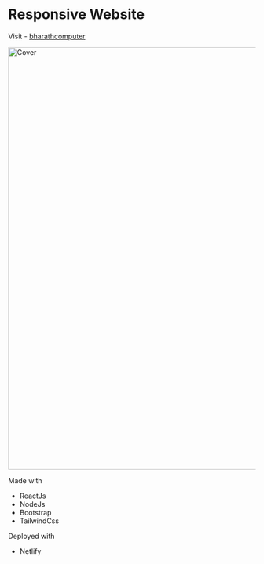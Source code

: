 # Responsive Website

Visit - [bharathcomputer](https://bharathcomputer.netlify.app)

<img width="860" alt="Cover" src="https://user-images.githubusercontent.com/88837161/181501536-8cb67163-bfb5-4aa6-ae35-c928672621bf.png">

Made with 

- ReactJs
- NodeJs
- Bootstrap
- TailwindCss

Deployed with

- Netlify
